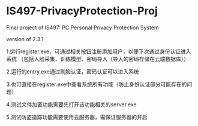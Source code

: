 # IS497-PrivacyProtection-Proj
Final project of IS497: PC Personal Privacy Protection System 

version of 2.3.1

1.运行register.exe，可通过相关按钮注册添加用户，以便下次通过身份认证进入系统
（包括人脸采集、训练模型、密码导入（导入的密码存储在云端数据库））

2.运行的entry.exe通过刷脸认证，密码认证可以进入系统

3.也可直接在register.exe中查看系统所有功能（防止身份认证部分可能存在的问题）

4.测试文件加密功能需要先打开该功能相关的server.exe

5.测试防盗追踪功能需要使用云服务器，需保证服务器的开启

